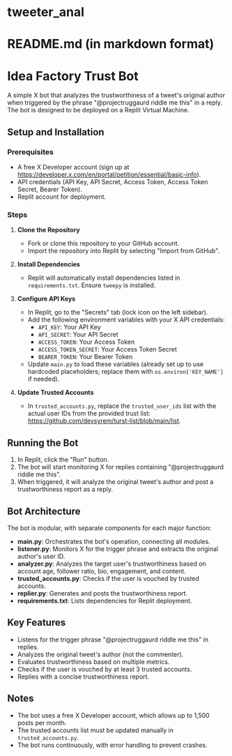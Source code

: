 # tweeter_anal

# README.md (in markdown format)
# Idea Factory Trust Bot

A simple X bot that analyzes the trustworthiness of a tweet's original author when triggered by the phrase "@projectruggaurd riddle me this" in a reply. The bot is designed to be deployed on a Replit Virtual Machine.

## Setup and Installation

### Prerequisites
- A free X Developer account (sign up at https://developer.x.com/en/portal/petition/essential/basic-info).
- API credentials (API Key, API Secret, Access Token, Access Token Secret, Bearer Token).
- Replit account for deployment.

### Steps
1. **Clone the Repository**
   - Fork or clone this repository to your GitHub account.
   - Import the repository into Replit by selecting "Import from GitHub".

2. **Install Dependencies**
   - Replit will automatically install dependencies listed in `requirements.txt`. Ensure `tweepy` is installed.

3. **Configure API Keys**
   - In Replit, go to the "Secrets" tab (lock icon on the left sidebar).
   - Add the following environment variables with your X API credentials:
     - `API_KEY`: Your API Key
     - `API_SECRET`: Your API Secret
     - `ACCESS_TOKEN`: Your Access Token
     - `ACCESS_TOKEN_SECRET`: Your Access Token Secret
     - `BEARER_TOKEN`: Your Bearer Token
   - Update `main.py` to load these variables (already set up to use hardcoded placeholders; replace them with `os.environ['KEY_NAME']` if needed).

4. **Update Trusted Accounts**
   - In `trusted_accounts.py`, replace the `trusted_user_ids` list with the actual user IDs from the provided trust list: https://github.com/devsyrem/turst-list/blob/main/list.

## Running the Bot
1. In Replit, click the "Run" button.
2. The bot will start monitoring X for replies containing "@projectruggaurd riddle me this".
3. When triggered, it will analyze the original tweet's author and post a trustworthiness report as a reply.

## Bot Architecture
The bot is modular, with separate components for each major function:

- **main.py**: Orchestrates the bot's operation, connecting all modules.
- **listener.py**: Monitors X for the trigger phrase and extracts the original author's user ID.
- **analyzer.py**: Analyzes the target user's trustworthiness based on account age, follower ratio, bio, engagement, and content.
- **trusted_accounts.py**: Checks if the user is vouched by trusted accounts.
- **replier.py**: Generates and posts the trustworthiness report.
- **requirements.txt**: Lists dependencies for Replit deployment.

## Key Features
- Listens for the trigger phrase "@projectruggaurd riddle me this" in replies.
- Analyzes the original tweet's author (not the commenter).
- Evaluates trustworthiness based on multiple metrics.
- Checks if the user is vouched by at least 3 trusted accounts.
- Replies with a concise trustworthiness report.

## Notes
- The bot uses a free X Developer account, which allows up to 1,500 posts per month.
- The trusted accounts list must be updated manually in `trusted_accounts.py`.
- The bot runs continuously, with error handling to prevent crashes.
